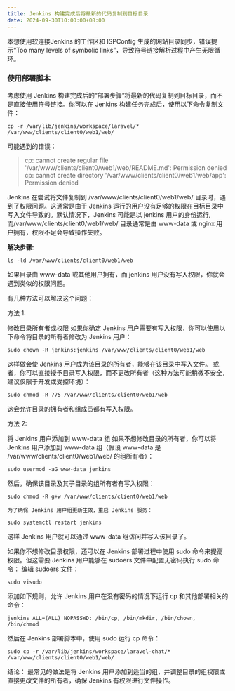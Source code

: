 ```yaml
---
title: Jenkins 构建完成后将最新的代码复制到目标目录
date: 2024-09-30T10:00:00+08:00
---
```

本想使用软连接Jenkins 的工作区和 ISPConfig 生成的网站目录同步，错误提示“Too many levels of symbolic links”，导致符号链接解析过程中产生无限循环。

### 使用部署脚本

考虑使用 Jenkins 构建完成后的“部署步骤”将最新的代码复制到目标目录，而不是直接使用符号链接。你可以在 Jenkins 构建任务完成后，使用以下命令复制文件：
```
cp -r /var/lib/jenkins/workspace/laravel/* /var/www/clients/client0/web1/web/
```

可能遇到的错误：
> cp: cannot create regular file '/var/www/clients/client0/web1/web/README.md': Permission denied
> cp: cannot create directory '/var/www/clients/client0/web1/web/app': Permission denied

Jenkins 在尝试将文件复制到 /var/www/clients/client0/web1/web/ 目录时，遇到了权限问题。这通常是由于 Jenkins 运行的用户没有足够的权限在目标目录中写入文件导致的。默认情况下，Jenkins 可能是以 jenkins 用户的身份运行,而/var/www/clients/client0/web1/web/ 目录通常是由 www-data 或 nginx 用户拥有，权限不足会导致操作失败。

**解决步骤:**
```
ls -ld /var/www/clients/client0/web1/web
```

如果目录由 www-data 或其他用户拥有，而 jenkins 用户没有写入权限，你就会遇到类似的权限问题。

有几种方法可以解决这个问题：

方法 1: 

修改目录所有者或权限 如果你确定 Jenkins 用户需要有写入权限，你可以使用以下命令将目录的所有者修改为 Jenkins 用户：
```
sudo chown -R jenkins:jenkins /var/www/clients/client0/web1/web
```
这样做会使 Jenkins 用户成为该目录的所有者，能够在该目录中写入文件。
或者，你可以直接授予目录写入权限，而不更改所有者（这种方法可能稍微不安全，建议仅限于开发或受控环境）：
```
sudo chmod -R 775 /var/www/clients/client0/web1/web
```
这会允许目录的拥有者和组成员都有写入权限。

方法 2: 

将 Jenkins 用户添加到 www-data 组 如果不想修改目录的所有者，你可以将 Jenkins 用户添加到 www-data 组（假设 www-data 是 /var/www/clients/client0/web1/web/ 的组所有者）：
```
sudo usermod -aG www-data jenkins
```
然后，确保该目录及其子目录的组所有者有写入权限：
```
sudo chmod -R g+w /var/www/clients/client0/web1/web
```
`为了确保 Jenkins 用户组更新生效，重启 Jenkins 服务：`
```
sudo systemctl restart jenkins
```
这样 Jenkins 用户就可以通过 www-data 组访问并写入该目录了。

如果你不想修改目录权限，还可以在 Jenkins 部署过程中使用 sudo 命令来提高权限。但这需要 Jenkins 用户能够在 sudoers 文件中配置无密码执行 sudo 命令：
编辑 sudoers 文件：
```
sudo visudo
```
添加如下规则，允许 Jenkins 用户在没有密码的情况下运行 cp 和其他部署相关的命令：
```
jenkins ALL=(ALL) NOPASSWD: /bin/cp, /bin/mkdir, /bin/chown, /bin/chmod
```
然后在 Jenkins 部署脚本中，使用 sudo 运行 cp 命令：
```
sudo cp -r /var/lib/jenkins/workspace/laravel-chat/* /var/www/clients/client0/web1/web/
```
结论：
最常见的做法是将 Jenkins 用户添加到适当的组，并调整目录的组权限或直接更改文件的所有者，确保 Jenkins 有权限进行文件操作。
